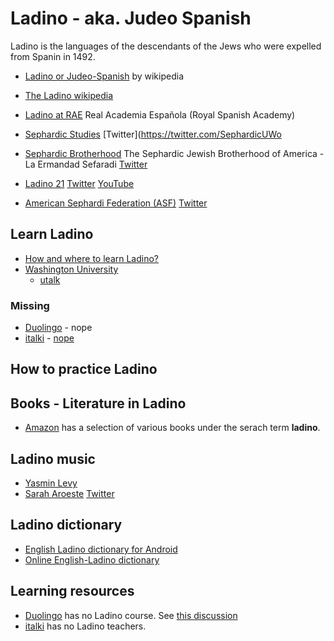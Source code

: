 # Ladino - aka. Judeo Spanish

Ladino is the languages of the descendants of the Jews who were expelled from Spanin in 1492.



* [Ladino or Judeo-Spanish](https://en.wikipedia.org/wiki/Judaeo-Spanish) by wikipedia
* [The Ladino wikipedia](https://lad.wikipedia.org/)
* [Ladino at RAE](https://www.rae.es/search/node?keys=ladino&op.x=0&op.y=0) Real Academia Española   (Royal Spanish Academy)

* [Sephardic Studies](https://jewishstudies.washington.edu/sephardic-studies/) [Twitter](https://twitter.com/SephardicUWo
* [Sephardic Brotherhood](https://www.sephardicbrotherhood.com/) The Sephardic Jewish Brotherhood of America - La Ermandad Sefaradi [Twitter](https://twitter.com/SephardicBrothe)
* [Ladino 21](https://en.ladino21.org/) [Twitter](https://twitter.com/LadinoXXI) [YouTube](https://www.youtube.com/channel/UCbXGQJkl9WL1DnJM8Je0RRg)
* [American Sephardi Federation (ASF)](https://americansephardi.org/) [Twitter](https://twitter.com/AmericanSephard)


## Learn Ladino

* [How and where to learn Ladino?](https://www.myjewishlearning.com/article/how-to-learn-ladino/)
* [Washington University](https://jewishstudies.washington.edu/learning-ladino/)
    * [utalk](https://utalk.com/en/plans/ladino)

### Missing

* [Duolingo](https://www.duolingo.com/) - nope
* [italki](https://www.italki.com/i/EFbbfc?hl=en_us) - [nope](https://www.italki.com/teachers/ladino(judeospanish))

## How to practice Ladino



## Books - Literature in Ladino

* [Amazon](https://www.amazon.com/s?k=ladino&ref=nb_sb_noss_1) has a selection of various books under the serach term **ladino**.


## Ladino music

* [Yasmin Levy](https://www.yasminlevy.net/)
* [Sarah Aroeste](https://saraharoeste.com/)  [Twitter](https://twitter.com/SarahAroeste)


## Ladino dictionary

* [English Ladino dictionary for Android](https://play.google.com/store/apps/details?id=ru.vddevelopment.ref.enladen&hl=en_US&gl=US)
* [Online English-Ladino dictionary](https://glosbe.com/lad/en)

## Learning resources

* [Duolingo](https://www.duolingo.com/) has no Ladino course. See [this discussion](https://forum.duolingo.com/comment/7477998/What-about-Ladino-Judaeo-Spanish)
* [italki](https://www.italki.com/i/EFbbfc?hl=en_us) has no Ladino teachers.
